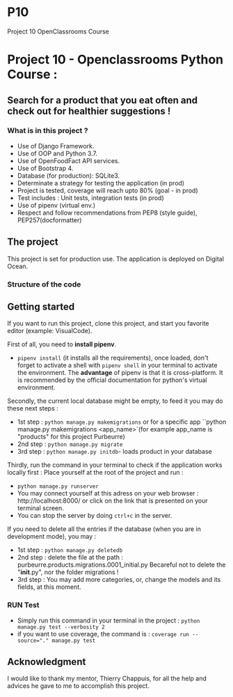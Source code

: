 # P10
Project 10 OpenClassrooms Course
# Project 10 - Openclassrooms Python Course :

## Search for a product that you eat often and check out for healthier suggestions !

### What is in this project ?
- Use of Django Framework.
- Use of OOP and Python 3.7.
- Use of OpenFoodFact API services.
- Use of Bootstrap 4.
- Database (for production): SQLite3.
- Determinate a strategy for testing the application (in prod)
- Project is tested, coverage will reach upto 80% (goal - in prod)
- Test includes : Unit tests, integration tests (in prod)
- Use of pipenv (virtual env.)
- Respect and follow recommendations from PEP8 (style guide),
 PEP257(docformatter)

## The project

This project is set for production use. The application is
deployed on Digital Ocean.
 
### Structure of the code

##  Getting started

If you want to run this project, clone this project, and start you favorite editor (example: VisualCode).

First of all, you need to **install pipenv**.
* `pipenv install` (it installs all the requirements), once loaded, don't
forget to activate a shell with `pipenv shell` in your terminal to activate the environment.
The **advantage** of pipenv is that it is cross-platform. It is 
recommended by the official documentation for python's virtual
environment.

Secondly, the current local database might be empty, to feed it you may do these next steps :
* 1st step : `python manage.py makemigrations` or for a specific app ``python manage.py makemigrations <app_name>`(for example app_name is "products" for this project Purbeurre)
* 2nd step : `python manage.py migrate`
* 3rd step : `python manage.py initdb`- loads product in your database

Thirdly, run the command in your terminal to check if the application works locally first :
Place yourself at the root of the project and run :
* `python manage.py runserver`
* You may connect yourself at this adress on your web browser : http://localhost:8000/ or click on
the link that is presented on your terminal screen.
* You can stop the server by doing `ctrl+c` in the server.

If you need to delete all the entries if the database (when you are in development mode), you may :
* 1st step : `python manage.py deletedb`
* 2nd step : delete the file at the path : purbeurre.products.migrations.0001_initial.py
Becareful not to delete the "____init____.py", nor the folder migrations ! 
* 3rd step : You may add more categories, or, change the models and its fields, at this moment.

### RUN Test
* Simply run this command in your terminal in the project : `python manage.py test --verbosity 2`
* if you want to use coverage, the command is : `coverage run --source="." manage.py test`

## Acknowledgment
I would like to thank my mentor, Thierry Chappuis, for all the help
and advices he gave to me to accomplish this project.
